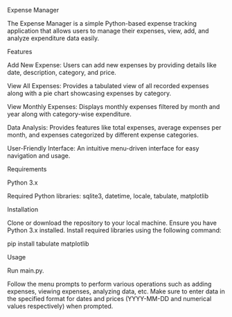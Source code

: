 Expense Manager

The Expense Manager is a simple Python-based expense tracking application that allows users to manage their expenses, view, add, and analyze expenditure data easily.

Features

Add New Expense: Users can add new expenses by providing details like date, description, category, and price.

View All Expenses: Provides a tabulated view of all recorded expenses along with a pie chart showcasing expenses by category.

View Monthly Expenses: Displays monthly expenses filtered by month and year along with category-wise expenditure.

Data Analysis: Provides features like total expenses, average expenses per month, and expenses categorized by different expense categories.

User-Friendly Interface: An intuitive menu-driven interface for easy navigation and usage.

Requirements

Python 3.x

Required Python libraries: sqlite3, datetime, locale, tabulate, matplotlib

Installation

Clone or download the repository to your local machine.
Ensure you have Python 3.x installed.
Install required libraries using the following command:

pip install tabulate matplotlib

Usage

Run main.py.

Follow the menu prompts to perform various operations such as adding expenses, viewing expenses, analyzing data, etc.
Make sure to enter data in the specified format for dates and prices (YYYY-MM-DD and numerical values respectively) when prompted.
